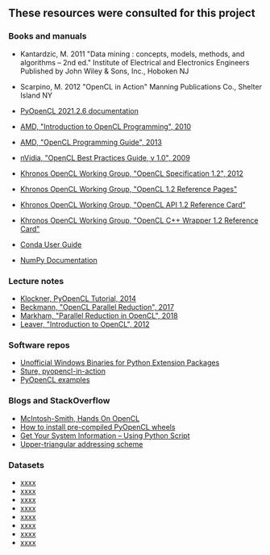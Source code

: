 
## These resources were consulted for this project

### Books and manuals

- Kantardzic, M. 2011 "Data mining : concepts, models, methods, and algorithms – 2nd ed."
    Institute of Electrical and Electronics Engineers
    Published by John Wiley & Sons, Inc., Hoboken NJ

- Scarpino, M. 2012 "OpenCL in Action"
    Manning Publications Co., Shelter Island NY 

- [PyOpenCL 2021.2.6 documentation](https://documen.tician.de/pyopencl/index.html)
- [AMD, "Introduction to OpenCL Programming", 2010](https://www.site.uottawa.ca/~mbolic/ceg4131/AMD-Introduction%20to%20OpenCL%20Programming%20(1).pdf)
- [AMD, "OpenCL Programming Guide", 2013](http://developer.amd.com/wordpress/media/2013/07/AMD_Accelerated_Parallel_Processing_OCL_Programming_Guide-2013-06-21.pdf)
- [nVidia, "OpenCL Best Practices Guide, v 1.0", 2009](https://www.nvidia.com/content/cudazone/CUDABrowser/downloads/papers/NVIDIA_OpenCL_BestPracticesGuide.pdf)

- [Khronos OpenCL Working Group, "OpenCL Specification 1.2", 2012](https://www.khronos.org/registry/OpenCL/specs/opencl-1.2.pdf)
- [Khronos OpenCL Working Group, "OpenCL 1.2 Reference Pages"](https://www.khronos.org/registry/OpenCL/sdk/1.2/docs/man/xhtml/)
- [Khronos OpenCL Working Group, "OpenCL API 1.2 Reference Card"](https://www.khronos.org/registry/OpenCL/sdk/1.2/docs/OpenCL-1.2-refcard.pdf)
- [Khronos OpenCL Working Group, "OpenCL C++ Wrapper 1.2 Reference Card"](https://www.khronos.org/files/OpenCLPP12-reference-card.pdf)

- [Conda User Guide](https://conda.io/projects/conda/en/latest/user-guide/index.html)
- [NumPy Documentation](https://numpy.org/doc/1.20/contents.html)

### Lecture notes

- [Klockner, PyOpenCL Tutorial, 2014](https://tiker.net/tmp/3eagpgpu/pyopencl-slides.pdf)
- [Beckmann, "OpenCL Parallel Reduction", 2017](https://www.fz-juelich.de/SharedDocs/Downloads/IAS/JSC/EN/slides/opencl/opencl-05-reduction.pdf?__blob=publicationFile)
- [Markham, "Parallel Reduction in OpenCL", 2018](https://gmarkham.com/2018-04-12-parallel-reduction-in-opencl/)
- [Leaver, "Introduction to OpenCL", 2012](http://wiki.rac.manchester.ac.uk/community/OpenCL?action=AttachFile&do=get&target=IntrotoOpenCL.pdf)

### Software repos

- [Unofficial Windows Binaries for Python Extension Packages](https://www.lfd.uci.edu/~gohlke/pythonlibs/)
- [Sture, pyopencl-in-action](https://github.com/oysstu/pyopencl-in-action)
- [PyOpenCL examples](https://github.com/inducer/pyopencl/tree/main/examples)

### Blogs and StackOverflow

- [McIntosh-Smith, Hands On OpenCL](https://handsonopencl.github.io/)
- [How to install pre-compiled PyOpenCL wheels](https://stackoverflow.com/a/53821714)
- [Get Your System Information – Using Python Script](https://www.geeksforgeeks.org/get-your-system-information-using-python-script/)
- [Upper-triangular addressing scheme](https://math.stackexchange.com/a/646125)

### Datasets

- [xxxx](zzzz)
- [xxxx](zzzz)
- [xxxx](zzzz)
- [xxxx](zzzz)
- [xxxx](zzzz)
- [xxxx](zzzz)
- [xxxx](zzzz)
- [xxxx](zzzz)


